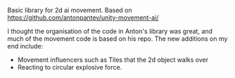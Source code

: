 Basic library for 2d ai movement.
Based on https://github.com/antonpantev/unity-movement-ai/

I thought the organisation of the code in Anton's library was great, and much of the movement code is based on his repo.
The new additions on my end include:
 * Movement influencers such as Tiles that the 2d object walks over
 * Reacting to circular explosive force.
